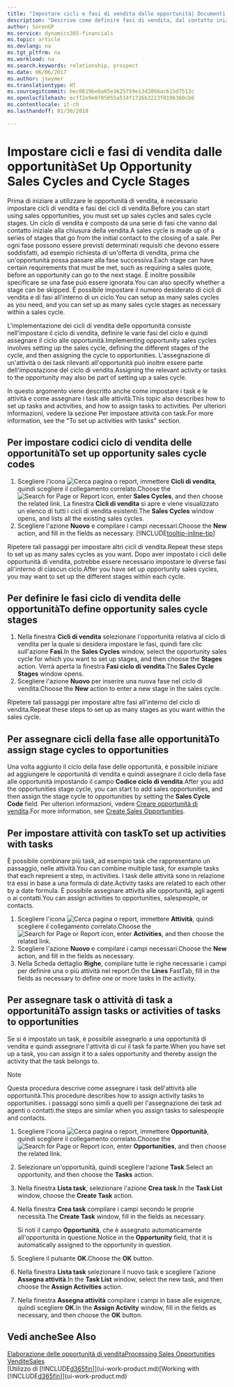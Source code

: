 ```yaml
---
title: "Impostare cicli e fasi di vendita dalle opportunità| Documenti Microsoft"
description: "Descrive come definire fasi di vendita, dal contatto iniziale alla chiusura, per creare un ciclo di vendita e assegnarlo alle opportunità in Finance and Operations, Business edition."
author: SorenGP
ms.service: dynamics365-financials
ms.topic: article
ms.devlang: na
ms.tgt_pltfrm: na
ms.workload: na
ms.search.keywords: relationship, prospect
ms.date: 06/06/2017
ms.author: jswymer
ms.translationtype: HT
ms.sourcegitcommit: bec0619be0a65e3625759e13d2866ac615d7513c
ms.openlocfilehash: ecff2e9e0705055a514f1726b3223f8196300cb6
ms.contentlocale: it-ch
ms.lasthandoff: 01/30/2018

---
```

# <a name="set-up-opportunity-sales-cycles-and-cycle-stages"></a><span data-ttu-id="aa346-103">Impostare cicli e fasi di vendita dalle opportunità</span><span class="sxs-lookup"><span data-stu-id="aa346-103">Set Up Opportunity Sales Cycles and Cycle Stages</span></span>
<span data-ttu-id="aa346-104">Prima di iniziare a utilizzare le opportunità di vendita, è necessario impostare cicli di vendita e fasi dei cicli di vendita.</span><span class="sxs-lookup"><span data-stu-id="aa346-104">Before you can start using sales opportunities, you must set up sales cycles and sales cycle stages.</span></span> <span data-ttu-id="aa346-105">Un ciclo di vendita è composto da una serie di fasi che vanno dal contatto iniziale alla chiusura della vendita.</span><span class="sxs-lookup"><span data-stu-id="aa346-105">A sales cycle is made up of a series of stages that go from the initial contact to the closing of a sale.</span></span> <span data-ttu-id="aa346-106">Per ogni fase possono essere previsti determinati requisiti che devono essere soddisfatti, ad esempio richiesta di un'offerta di vendita, prima che un'opportunità possa passare alla fase successiva.</span><span class="sxs-lookup"><span data-stu-id="aa346-106">Each stage can have certain requirements that must be met, such as requiring a sales quote, before an opportunity can go to the next stage.</span></span> <span data-ttu-id="aa346-107">È inoltre possibile specificare se una fase può essere ignorata.</span><span class="sxs-lookup"><span data-stu-id="aa346-107">You can also specify whether a stage can be skipped.</span></span> <span data-ttu-id="aa346-108">È possibile impostare il numero desiderato di cicli di vendita e di fasi all'interno di un ciclo.</span><span class="sxs-lookup"><span data-stu-id="aa346-108">You can setup as many sales cycles as you need, and you can set up as many sales cycle stages as necessary within a sales cycle.</span></span>

<span data-ttu-id="aa346-109">L'implementazione dei cicli di vendita delle opportunità consiste nell'impostare il ciclo di vendita, definire le varie fasi del ciclo e quindi assegnare il ciclo alle opportunità.</span><span class="sxs-lookup"><span data-stu-id="aa346-109">Implementing opportunity sales cycles involves setting up the sales cycle, defining the different stages of the cycle, and then assigning the cycle to opportunities.</span></span> <span data-ttu-id="aa346-110">L'assegnazione di un'attività o dei task rilevanti all'opportunità può inoltre essere parte dell'impostazione del ciclo di vendita.</span><span class="sxs-lookup"><span data-stu-id="aa346-110">Assigning the relevant activity or tasks to the opportunity may also be part of setting up a sales cycle.</span></span>

<span data-ttu-id="aa346-111">In questo argomento viene descritto anche come impostare i task e le attività e come assegnare i task alle attività.</span><span class="sxs-lookup"><span data-stu-id="aa346-111">This topic also describes how to set up tasks and activities, and how to assign tasks to activities.</span></span> <span data-ttu-id="aa346-112">Per ulteriori informazioni, vedere la sezione Per impostare attività con task.</span><span class="sxs-lookup"><span data-stu-id="aa346-112">For more information, see the "To set up activities with tasks" section.</span></span>

## <a name="to-set-up-opportunity-sales-cycle-codes"></a><span data-ttu-id="aa346-113">Per impostare codici ciclo di vendita delle opportunità</span><span class="sxs-lookup"><span data-stu-id="aa346-113">To set up opportunity sales cycle codes</span></span>
1. <span data-ttu-id="aa346-114">Scegliere l'icona ![Cerca pagina o report](media/ui-search/search_small.png "icona Cerca pagina o report"), immettere **Cicli di vendita**, quindi scegliere il collegamento correlato.</span><span class="sxs-lookup"><span data-stu-id="aa346-114">Choose the ![Search for Page or Report](media/ui-search/search_small.png "Search for Page or Report icon") icon, enter **Sales Cycles**, and then choose the related link.</span></span> <span data-ttu-id="aa346-115">La finestra **Cicli di vendita** si apre e viene visualizzato un elenco di tutti i cicli di vendita esistenti.</span><span class="sxs-lookup"><span data-stu-id="aa346-115">The **Sales Cycles** window opens, and lists all the existing sales cycles.</span></span>
2. <span data-ttu-id="aa346-116">Scegliere l'azione **Nuovo** e compilare i campi necessari.</span><span class="sxs-lookup"><span data-stu-id="aa346-116">Choose the **New** action, and fill in the fields as necessary.</span></span> [!INCLUDE[tooltip-inline-tip](includes/tooltip-inline-tip_md.md)]

<span data-ttu-id="aa346-117">Ripetere tali passaggi per impostare altri cicli di vendita.</span><span class="sxs-lookup"><span data-stu-id="aa346-117">Repeat these steps to set up as many sales cycles as you want.</span></span> <span data-ttu-id="aa346-118">Dopo aver impostato i cicli delle opportunità di vendita, potrebbe essere necessario impostare le diverse fasi all'interno di ciascun ciclo.</span><span class="sxs-lookup"><span data-stu-id="aa346-118">After you have set up opportunity sales cycles, you may want to set up the different stages within each cycle.</span></span>

## <a name="to-define-opportunity-sales-cycle-stages"></a><span data-ttu-id="aa346-119">Per definire le fasi ciclo di vendita delle opportunità</span><span class="sxs-lookup"><span data-stu-id="aa346-119">To define opportunity sales cycle stages</span></span>
1. <span data-ttu-id="aa346-120">Nella finestra **Cicli di vendita** selezionare l'opportunità relativa al ciclo di vendita per la quale si desidera impostare le fasi, quindi fare clic sull'azione **Fasi**.</span><span class="sxs-lookup"><span data-stu-id="aa346-120">In the **Sales Cycles** window, select the opportunity sales cycle for which you want to set up stages, and then choose the **Stages** action.</span></span> <span data-ttu-id="aa346-121">Verrà aperta la finestra **Fasi ciclo di vendita**.</span><span class="sxs-lookup"><span data-stu-id="aa346-121">The **Sales Cycle Stages** window opens.</span></span>
2. <span data-ttu-id="aa346-122">Scegliere l'azione **Nuovo** per inserire una nuova fase nel ciclo di vendita.</span><span class="sxs-lookup"><span data-stu-id="aa346-122">Choose the **New** action to enter a new stage in the sales cycle.</span></span>

<span data-ttu-id="aa346-123">Ripetere tali passaggi per impostare altre fasi all'interno del ciclo di vendita.</span><span class="sxs-lookup"><span data-stu-id="aa346-123">Repeat these steps to set up as many stages as you want within the sales cycle.</span></span>

## <a name="to-assign-stage-cycles-to-opportunities"></a><span data-ttu-id="aa346-124">Per assegnare cicli della fase alle opportunità</span><span class="sxs-lookup"><span data-stu-id="aa346-124">To assign stage cycles to opportunities</span></span>
<span data-ttu-id="aa346-125">Una volta aggiunto il ciclo della fase delle opportunità, è possibile iniziare ad aggiungere le opportunità di vendita e quindi assegnare il ciclo della fase alle opportunità impostando il campo **Codice ciclo di vendita**.</span><span class="sxs-lookup"><span data-stu-id="aa346-125">After you add the opportunities stage cycle, you can start to add sales opportunities, and then assign the stage cycle to opportunities by setting the **Sales Cycle Code** field.</span></span> <span data-ttu-id="aa346-126">Per ulteriori informazioni, vedere [Creare opportunità di vendita](marketing-how-create-opportunities.md).</span><span class="sxs-lookup"><span data-stu-id="aa346-126">For more information, see [Create Sales Opportunities](marketing-how-create-opportunities.md).</span></span>

## <a name="to-set-up-activities-with-tasks"></a><span data-ttu-id="aa346-127">Per impostare attività con task</span><span class="sxs-lookup"><span data-stu-id="aa346-127">To set up activities with tasks</span></span>
<span data-ttu-id="aa346-128">È possibile combinare più task, ad esempio task che rappresentano un passaggio, nelle attività.</span><span class="sxs-lookup"><span data-stu-id="aa346-128">You can combine multiple task, for example tasks that each represent a step, in activities.</span></span> <span data-ttu-id="aa346-129">I task delle attività sono in relazione tra essi in base a una formula di date.</span><span class="sxs-lookup"><span data-stu-id="aa346-129">Activity tasks are related to each other by a date formula.</span></span> <span data-ttu-id="aa346-130">È possibile assegnare attività alle opportunità, agli agenti o ai contatti.</span><span class="sxs-lookup"><span data-stu-id="aa346-130">You can assign activities to opportunities, salespeople, or contacts.</span></span>

1. <span data-ttu-id="aa346-131">Scegliere l'icona ![Cerca pagina o report](media/ui-search/search_small.png "icona Cerca pagina o report"), immettere **Attività**, quindi scegliere il collegamento correlato.</span><span class="sxs-lookup"><span data-stu-id="aa346-131">Choose the ![Search for Page or Report](media/ui-search/search_small.png "Search for Page or Report icon") icon, enter **Activities**, and then choose the related link.</span></span>
2. <span data-ttu-id="aa346-132">Scegliere l'azione **Nuovo** e compilare i campi necessari.</span><span class="sxs-lookup"><span data-stu-id="aa346-132">Choose the **New** action, and fill in the fields as necessary.</span></span>
3. <span data-ttu-id="aa346-133">Nella Scheda dettaglio **Righe**, compilare tutte le righe necessarie i campi per definire una o più attività nel report.</span><span class="sxs-lookup"><span data-stu-id="aa346-133">On the **Lines** FastTab, fill in the fields as necessary to define one or more tasks in the activity.</span></span>

## <a name="to-assign-tasks-or-activities-of-tasks-to-opportunities"></a><span data-ttu-id="aa346-134">Per assegnare task o attività di task a opportunità</span><span class="sxs-lookup"><span data-stu-id="aa346-134">To assign tasks or activities of tasks to opportunities</span></span>
<span data-ttu-id="aa346-135">Se si è impostato un task, è possibile assegnarlo a una opportunità di vendita e quindi assegnare l'attività di cui il task fa parte.</span><span class="sxs-lookup"><span data-stu-id="aa346-135">When you have set up a task, you can assign it to a sales opportunity and thereby assign the activity that the task belongs to.</span></span>

> [!NOTE]  
>   <span data-ttu-id="aa346-136">Questa procedura descrive come assegnare i task dell'attività alle opportunità.</span><span class="sxs-lookup"><span data-stu-id="aa346-136">This procedure describes how to assign activity tasks to opportunities.</span></span> <span data-ttu-id="aa346-137">i passaggi sono simili a quelli per l'assegnazione dei task ad agenti o contatti.</span><span class="sxs-lookup"><span data-stu-id="aa346-137">the steps are similar when you assign tasks to salespeople and contacts.</span></span>

1. <span data-ttu-id="aa346-138">Scegliere l'icona ![Cerca pagina o report](media/ui-search/search_small.png "icona Cerca pagina o report"), immettere **Opportunità**, quindi scegliere il collegamento correlato.</span><span class="sxs-lookup"><span data-stu-id="aa346-138">Choose the ![Search for Page or Report](media/ui-search/search_small.png "Search for Page or Report icon") icon, enter **Opportunities**, and then choose the related link.</span></span>
2. <span data-ttu-id="aa346-139">Selezionare un'opportunità, quindi scegliere l'azione **Task**.</span><span class="sxs-lookup"><span data-stu-id="aa346-139">Select an opportunity, and then choose the **Tasks** action.</span></span>
3. <span data-ttu-id="aa346-140">Nella finestra **Lista task**, selezionare l'azione **Crea task**.</span><span class="sxs-lookup"><span data-stu-id="aa346-140">In the **Task List** window, choose the **Create Task** action.</span></span>
4.  <span data-ttu-id="aa346-141">Nella finestra **Crea task** compilare i campi secondo le proprie necessità.</span><span class="sxs-lookup"><span data-stu-id="aa346-141">The **Create Task** window, fill in the fields as necessary.</span></span>

    <span data-ttu-id="aa346-142">Si noti il campo **Opportunità**, che è assegnato automaticamente all'opportunità in questione.</span><span class="sxs-lookup"><span data-stu-id="aa346-142">Notice in the **Opportunity** field, that it is automatically assigned to the opportunity in question.</span></span>
5. <span data-ttu-id="aa346-143">Scegliere il pulsante **OK**.</span><span class="sxs-lookup"><span data-stu-id="aa346-143">Choose the **OK** button.</span></span>
6. <span data-ttu-id="aa346-144">Nella finestra **Lista task** selezionare il nuovo task e scegliere l'azione **Assegna attività**.</span><span class="sxs-lookup"><span data-stu-id="aa346-144">In the **Task List** window, select the new task, and then choose the **Assign Activities** action.</span></span>
7. <span data-ttu-id="aa346-145">Nella finestra **Assegna attività** compilare i campi in base alle esigenze, quindi scegliere **OK**.</span><span class="sxs-lookup"><span data-stu-id="aa346-145">In the **Assign Activity** window, fill in the fields as necessary, and then choose the **OK** button.</span></span>

## <a name="see-also"></a><span data-ttu-id="aa346-146">Vedi anche</span><span class="sxs-lookup"><span data-stu-id="aa346-146">See Also</span></span>
[<span data-ttu-id="aa346-147">Elaborazione delle opportunità di vendita</span><span class="sxs-lookup"><span data-stu-id="aa346-147">Processing Sales Opportunities</span></span>](marketing-processing-sales-opportunities.md)  
[<span data-ttu-id="aa346-148">Vendite</span><span class="sxs-lookup"><span data-stu-id="aa346-148">Sales</span></span>](sales-manage-sales.md)  
<span data-ttu-id="aa346-149">[Utilizzo di [!INCLUDE[d365fin](includes/d365fin_md.md)]](ui-work-product.md)</span><span class="sxs-lookup"><span data-stu-id="aa346-149">[Working with [!INCLUDE[d365fin](includes/d365fin_md.md)]](ui-work-product.md)</span></span>

